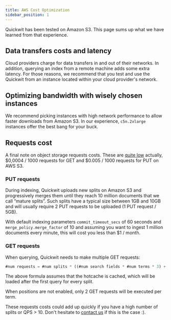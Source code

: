 ```yaml
---
title: AWS Cost Optimization
sidebar_position: 1
---
```


Quickwit has been tested on Amazon S3. This page sums up what we have learned from that experience.

## Data transfers costs and latency

Cloud providers charge for data transfers in and out of their networks. In addition, querying an index from a remote machine adds some extra latency.
For those reasons, we recommend that you test and use the Quickwit from an instance located within your cloud provider's network.

## Optimizing bandwidth with wisely chosen instances

We recommend picking instances with high network performance to allow faster downloads from Amazon S3. In our experience, `c5n.2xlarge` instances offer the best bang for your buck.

## Requests cost

A final note on object storage requests costs. These are [quite low](https://aws.amazon.com/s3/pricing/) actually, $0,0004 / 1000 requests for GET and $0.005 / 1000 requests for PUT on AWS S3.

### PUT requests

During indexing, Quickwit uploads new splits on Amazon S3 and progressively merges them until they reach 10 million documents that we call “mature splits”. Such splits have a typical size between 1GB and 10GB and will usually require 2 PUT requests to be uploaded (1 PUT request / 5GB).

With default indexing parameters `commit_timeout_secs` of 60 seconds and `merge_policy.merge_factor` of 10 and assuming you want to ingest 1 million documents every minute, this will cost you less than $1 / month.

### GET requests

When querying, Quickwit needs to make multiple GET requests:

```jsx
#num requests = #num splits * ((#num search fields * #num terms * 3) + 1 (timestamp fast field if present))
```

The above formula assumes that the hotcache is cached, which will be loaded after the first query for every split.

When positions are not enabled, only 2 GET requests will be executed per term.

These requests costs could add up quickly if you have a high number of splits or QPS > 10.
Don't hesitate to [contact us](mailto:hello@quickwit.io) if this is the case :).
